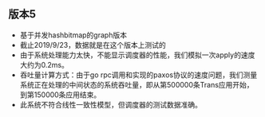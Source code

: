 ## 版本5

- 基于并发hashbitmap的graph版本
- 截止2019/9/23，数据就是在这个版本上测试的
- 由于系统处理能力太快，不能显示调度器的性能，我们模拟一次apply的速度大约为0.2ms。
- 吞吐量计算方式：由于go rpc调用和实现的paxos协议的速度问题，我们测量系统正在处理的中间状态的系统吞吐量，即从第500000条Trans应用开始，到第150000条应用结束。
- 此系统不符合线性一致性模型，但调度器的测试数据准确。

